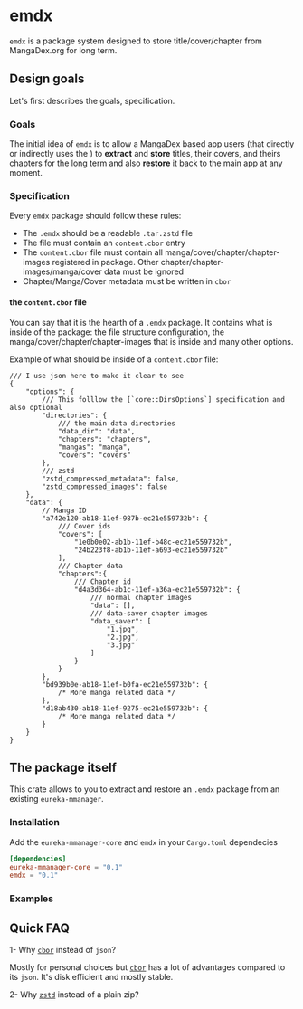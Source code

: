# emdx

`emdx` is a package system designed to store title/cover/chapter from MangaDex.org for long term.

## Design goals

Let's first describes the goals, specification.

### Goals

The initial idea of `emdx` is to allow a MangaDex based app users (that directly or indirectly uses the ) to **extract** and **store** titles, their covers, and theirs chapters for the long term
and also **restore** it back to the main app at any moment.

### Specification

Every `emdx` package should follow these rules:

- The `.emdx` should be a readable `.tar.zstd` file
- The file must contain an `content.cbor` entry
- The `content.cbor` file must contain all manga/cover/chapter/chapter-images registered in package. Other chapter/chapter-images/manga/cover data must be ignored
- Chapter/Manga/Cover metadata must be written in `cbor`

#### the `content.cbor` file

You can say that it is the hearth of a `.emdx` package.
It contains what is inside of the package: the file structure configuration, the manga/cover/chapter/chapter-images that is inside and many other options.

Example of what should be inside of a `content.cbor` file:

```jsonc
/// I use json here to make it clear to see
{
    "options": {
        /// This folllow the [`core::DirsOptions`] specification and also optional
        "directories": {
            /// the main data directories
            "data_dir": "data",
            "chapters": "chapters",
            "mangas": "manga",
            "covers": "covers"
        },
        /// zstd
        "zstd_compressed_metadata": false,
        "zstd_compressed_images": false
    },
    "data": {
        // Manga ID
        "a742e120-ab18-11ef-987b-ec21e559732b": {
            /// Cover ids
            "covers": [
                "1e0b0e02-ab1b-11ef-b48c-ec21e559732b",
                "24b223f8-ab1b-11ef-a693-ec21e559732b"
            ],
            /// Chapter data
            "chapters":{ 
                /// Chapter id
                "d4a3d364-ab1c-11ef-a36a-ec21e559732b": {
                    /// normal chapter images
                    "data": [],
                    /// data-saver chapter images
                    "data_saver": [
                        "1.jpg",
                        "2.jpg",
                        "3.jpg"
                    ]
                }
            }
        },
        "bd939b0e-ab18-11ef-b0fa-ec21e559732b": {
            /* More manga related data */
        },
        "d18ab430-ab18-11ef-9275-ec21e559732b": {
            /* More manga related data */
        }
    }
}
```

## The package itself

This crate allows to you to extract and restore an `.emdx` package from an existing `eureka-mmanager`.

### Installation

Add the `eureka-mmanager-core` and `emdx` in your `Cargo.toml` dependecies

```toml
[dependencies]
eureka-mmanager-core = "0.1"
emdx = "0.1"
```

### Examples

## Quick FAQ

1- Why [`cbor`][cbor] instead of `json`?

Mostly for personal choices but [`cbor`][cbor] has a lot of advantages compared to its `json`.
It's disk efficient and mostly stable.

2- Why [`zstd`][zstd] instead of a plain zip?

[cbor]: https://cbor.io/
[zstd]: https://github.com/facebook/zstd
